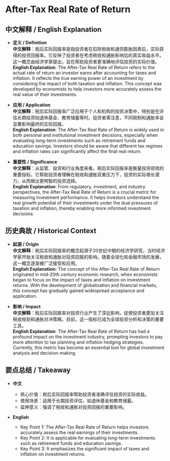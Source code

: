 # After-Tax Real Rate of Return

## 中文解释 / English Explanation

* **定义 / Definition**  
  **中文解释**：税后实际回报率是指投资者在扣除税收和通货膨胀因素后，实际获得的投资回报率。它反映了投资者在考虑税收和通胀影响后的真实收益水平。这一概念由经济学家提出，旨在帮助投资者更准确地评估投资的实际价值。  
  **English Explanation**: The After-Tax Real Rate of Return refers to the actual rate of return an investor earns after accounting for taxes and inflation. It reflects the true earning power of an investment by considering the impact of both taxation and inflation. This concept was developed by economists to help investors more accurately assess the real value of their investments.

* **应用 / Application**  
  **中文解释**：税后实际回报率广泛应用于个人和机构的投资决策中，特别是在评估长期投资如退休基金、教育储蓄等时。投资者需注意，不同税制和通胀率会显著影响最终的实际回报。  
  **English Explanation**: The After-Tax Real Rate of Return is widely used in both personal and institutional investment decisions, especially when evaluating long-term investments such as retirement funds and education savings. Investors should be aware that different tax regimes and inflation rates can significantly affect the final real return.

* **重要性 / Significance**  
  **中文解释**：从监管、投资和行业角度来看，税后实际回报率是衡量投资绩效的重要指标。它帮助投资者理解在税收和通胀双重压力下，投资的实际增长潜力，从而做出更明智的投资选择。  
  **English Explanation**: From regulatory, investment, and industry perspectives, the After-Tax Real Rate of Return is a crucial metric for measuring investment performance. It helps investors understand the real growth potential of their investments under the dual pressures of taxation and inflation, thereby enabling more informed investment decisions.

## 历史典故 / Historical Context

* **起源 / Origin**  
  **中文解释**：税后实际回报率的概念起源于20世纪中期的经济学研究，当时经济学家开始关注税收和通胀对投资回报的影响。随着全球化和金融市场的发展，这一概念逐渐被广泛接受和应用。  
  **English Explanation**: The concept of the After-Tax Real Rate of Return originated in mid-20th century economic research, when economists began to focus on the impact of taxes and inflation on investment returns. With the development of globalization and financial markets, this concept has gradually gained widespread acceptance and application.

* **影响 / Impact**  
  **中文解释**：税后实际回报率对投资行业产生了深远影响，促使投资者更加关注税收规划和通胀对冲策略。目前，这一指标已成为全球投资分析和决策的重要工具。  
  **English Explanation**: The After-Tax Real Rate of Return has had a profound impact on the investment industry, prompting investors to pay more attention to tax planning and inflation hedging strategies. Currently, this metric has become an essential tool for global investment analysis and decision-making.

## 要点总结 / Takeaway

* **中文**  
  - 核心价值：税后实际回报率帮助投资者准确评估投资的实际收益。
  - 使用场景：适用于长期投资评估，如退休基金和教育储蓄。
  - 延伸意义：强调了税收和通胀对投资回报的重要影响。

* **English**  
  - Key Point 1: The After-Tax Real Rate of Return helps investors accurately assess the real earnings of their investments.
  - Key Point 2: It is applicable for evaluating long-term investments such as retirement funds and education savings.
  - Key Point 3: It emphasizes the significant impact of taxes and inflation on investment returns.